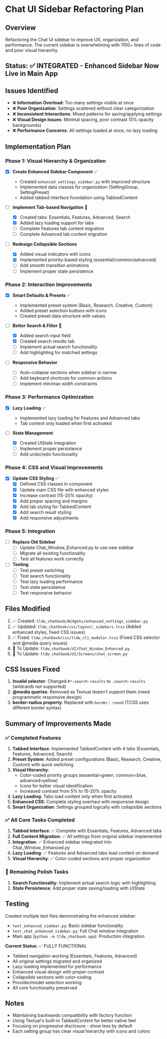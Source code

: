 # Chat UI Sidebar Refactoring Plan

## Overview
Refactoring the Chat UI sidebar to improve UX, organization, and performance. The current sidebar is overwhelming with 1100+ lines of code and poor visual hierarchy.

## Status: ✅ INTEGRATED - Enhanced Sidebar Now Live in Main App

## Issues Identified
- ❌ **Information Overload**: Too many settings visible at once
- ❌ **Poor Organization**: Settings scattered without clear categorization  
- ❌ **Inconsistent Interactions**: Mixed patterns for saving/applying settings
- ❌ **Visual Design Issues**: Minimal spacing, poor contrast (5% opacity backgrounds)
- ❌ **Performance Concerns**: All settings loaded at once, no lazy loading

## Implementation Plan

### Phase 1: Visual Hierarchy & Organization
- [x] **Create Enhanced Sidebar Component** ✅
  - Created `enhanced_settings_sidebar.py` with improved structure
  - Implemented data classes for organization (SettingGroup, SettingPreset)
  - Added tabbed interface foundation using TabbedContent
  
- [ ] **Implement Tab-based Navigation** 🚧
  - [x] Created tabs: Essentials, Features, Advanced, Search
  - [x] Added lazy loading support for tabs
  - [ ] Complete Features tab content migration
  - [ ] Complete Advanced tab content migration
  
- [ ] **Redesign Collapsible Sections**
  - [x] Added visual indicators with icons
  - [x] Implemented priority-based styling (essential/common/advanced)
  - [ ] Add smooth transition animations
  - [ ] Implement proper state persistence

### Phase 2: Interaction Improvements
- [x] **Smart Defaults & Presets** ✅
  - Implemented preset system (Basic, Research, Creative, Custom)
  - Added preset selection buttons with icons
  - Created preset data structure with values
  
- [ ] **Better Search & Filter** 🚧
  - [x] Added search input field
  - [x] Created search results tab
  - [ ] Implement actual search functionality
  - [ ] Add highlighting for matched settings
  
- [ ] **Responsive Behavior**
  - [ ] Auto-collapse sections when sidebar is narrow
  - [ ] Add keyboard shortcuts for common actions
  - [ ] Implement min/max width constraints

### Phase 3: Performance Optimization  
- [x] **Lazy Loading** ✅
  - Implemented lazy loading for Features and Advanced tabs
  - Tab content only loaded when first activated
  
- [ ] **State Management**
  - [x] Created UIState integration
  - [ ] Implement proper persistence
  - [ ] Add undo/redo functionality
  
### Phase 4: CSS and Visual Improvements
- [x] **Update CSS Styling** ✅
  - [x] Defined CSS classes in component
  - [x] Update main CSS file with enhanced styles
  - [x] Increase contrast (15-20% opacity)
  - [x] Add proper spacing and margins
  - [x] Add tab styling for TabbedContent
  - [x] Add search result styling
  - [x] Add responsive adjustments
  
### Phase 5: Integration
- [ ] **Replace Old Sidebar**
  - [ ] Update Chat_Window_Enhanced.py to use new sidebar
  - [ ] Migrate all existing functionality
  - [ ] Test all features work correctly
  
- [ ] **Testing**
  - [ ] Test preset switching
  - [ ] Test search functionality
  - [ ] Test lazy loading performance
  - [ ] Test state persistence
  - [ ] Test responsive behavior

## Files Modified
1. ✅ Created: `tldw_chatbook/Widgets/enhanced_settings_sidebar.py`
2. ✅ Updated: `tldw_chatbook/css/layout/_sidebars.tcss` (Added enhanced styles, fixed CSS issues)
3. ✅ Fixed: `tldw_chatbook/css/tldw_cli_modular.tcss` (Fixed CSS selector and @media query issues)
4. 🔄 To Update: `tldw_chatbook/UI/Chat_Window_Enhanced.py`
5. 🔄 To Update: `tldw_chatbook/UI/Screens/chat_screen.py`

## CSS Issues Fixed
1. **Invalid selector**: Changed `#*-search-results` to `.search-results` (wildcards not supported)
2. **@media queries**: Removed as Textual doesn't support them (need programmatic responsive design)
3. **border-radius property**: Replaced with `border: round` (TCSS uses different border syntax)

## Summary of Improvements Made

### ✅ Completed Features
1. **Tabbed Interface**: Implemented TabbedContent with 4 tabs (Essentials, Features, Advanced, Search)
2. **Preset System**: Added preset configurations (Basic, Research, Creative, Custom) with quick switching
3. **Visual Hierarchy**: 
   - Color-coded priority groups (essential=green, common=blue, advanced=yellow)
   - Icons for better visual identification
   - Increased contrast from 5% to 15-20% opacity
4. **Lazy Loading**: Tabs load content only when first activated
5. **Enhanced CSS**: Complete styling overhaul with responsive design
6. **Smart Organization**: Settings grouped logically with collapsible sections

### ✅ All Core Tasks Completed
1. **Tabbed Interface**: ✅ Complete with Essentials, Features, Advanced tabs
2. **Full Content Migration**: ✅ All settings from original sidebar implemented
3. **Integration**: ✅ Enhanced sidebar integrated into Chat_Window_Enhanced.py
4. **Lazy Loading**: ✅ Features and Advanced tabs load content on demand
5. **Visual Hierarchy**: ✅ Color-coded sections and proper organization

### 🔄 Remaining Polish Tasks
1. **Search Functionality**: Implement actual search logic with highlighting
2. **State Persistence**: Add proper state saving/loading with UIState

## Testing
Created multiple test files demonstrating the enhanced sidebar:
- `test_enhanced_sidebar.py`: Basic sidebar functionality  
- `test_chat_enhanced_sidebar.py`: Full Chat window integration
- Main app (`python -m tldw_chatbook.app`): Production integration

**Current Status**: ✅ FULLY FUNCTIONAL
- Tabbed navigation working (Essentials, Features, Advanced)
- All original settings migrated and organized
- Lazy loading implemented for performance
- Enhanced visual design with proper contrast
- Collapsible sections with color-coding
- Provider/model selection working
- All core functionality preserved

## Notes
- Maintaining backwards compatibility with factory function
- Using Textual's built-in TabbedContent for better native feel
- Focusing on progressive disclosure - show less by default
- Each setting group has clear visual hierarchy with icons and colors